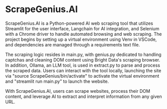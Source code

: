 # ScrapeGenius.AI
ScrapeGenius.AI is a Python-powered AI web scraping tool that utilizes Streamlit for the user interface, Langchain for AI integration, and Selenium with a Chrome driver to handle automated browsing and web scraping. The project begins by setting up a virtual environment using Venv in VSCode, and dependencies are managed through a requirements text file.

The scraping logic resides in main.py, with genius.py dedicated to handling captchas and cleaning DOM content using Bright Data's scraping browser. In addition, Ollama, an LLM tool, is used in extract.py to parse and process the scraped data. Users can interact with the tool locally, launching the site via "source ScrapeGenius/bin/activate" to activate the virtual environment and "streamlit run main.py" to launch the website.

With ScrapeGenius.AI, users can scrape websites, process their DOM content, and leverage AI to extract and interpret information from any given URL.
